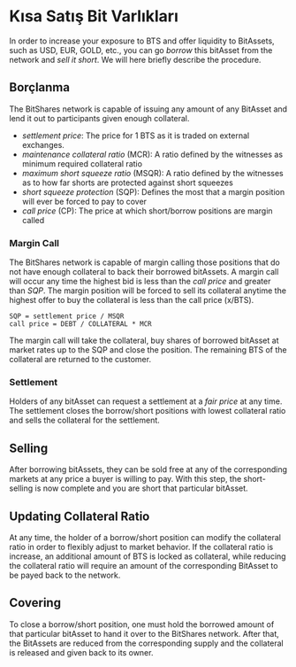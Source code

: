 # Kısa Satış Bit Varlıkları

In order to increase your exposure to BTS and offer liquidity to BitAssets, such as USD, EUR, GOLD, etc., you can go *borrow* this bitAsset from the network and *sell it short*. We will here briefly describe the procedure.

## Borçlanma

The BitShares network is capable of issuing any amount of any BitAsset and lend it out to participants given enough collateral.

- *settlement price*: The price for 1 BTS as it is traded on external exchanges.
- *maintenance collateral ratio* (MCR): A ratio defined by the witnesses as minimum required collateral ratio
- *maximum short squeeze ratio* (MSQR): A ratio defined by the witnesses as to how far shorts are protected against short squeezes
- *short squeeze protection* (SQP): Defines the most that a margin position will ever be forced to pay to cover 
- *call price* (CP): The price at which short/borrow positions are margin called

### Margin Call

The BitShares network is capable of margin calling those positions that do not have enough collateral to back their borrowed bitAssets. A margin call will occur any time the highest bid is less than the *call price* and greater than *SQP*. The margin position will be forced to sell its collateral anytime the highest offer to buy the collateral is less than the call price (x/BTS).

    SQP = settlement price / MSQR
    call price = DEBT / COLLATERAL * MCR
    

The margin call will take the collateral, buy shares of borrowed bitAsset at market rates up to the SQP and close the position. The remaining BTS of the collateral are returned to the customer.

### Settlement

Holders of any bitAsset can request a settlement at a *fair price* at any time. The settlement closes the borrow/short positions with lowest collateral ratio and sells the collateral for the settlement.

## Selling

After borrowing bitAssets, they can be sold free at any of the corresponding markets at any price a buyer is willing to pay. With this step, the short-selling is now complete and you are short that particular bitAsset.

## Updating Collateral Ratio

At any time, the holder of a borrow/short position can modify the collateral ratio in order to flexibly adjust to market behavior. If the collateral ratio is increase, an additional amount of BTS is locked as collateral, while reducing the collateral ratio will require an amount of the corresponding BitAsset to be payed back to the network.

## Covering

To close a borrow/short position, one must hold the borrowed amount of that particular bitAsset to hand it over to the BitShares network. After that, the BitAssets are reduced from the corresponding supply and the collateral is released and given back to its owner.